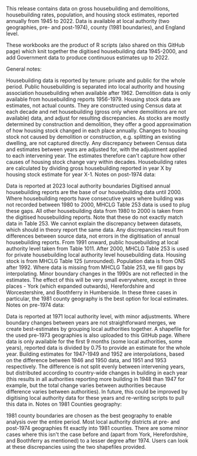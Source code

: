 This release contains data on gross housebuilding and demolitions, housebuilding rates, population, and housing stock estimates, reported annually from 1945 to 2022. Data is available at local authority (two geographies, pre- and post-1974), county (1981 boundaries), and England level.

These workbooks are the product of R scripts (also shared on this GitHub page) which knit together the digitised housebuilding data 1945-2000, and add Government data to produce continuous estimates up to 2022.

General notes:

Housebuilding data is reported by tenure: private and public for the whole period. Public housebuilding is separated into local authority and housing association housebuilding when available after 1962.
Demolition data is only available from housebuilding reports 1956-1979.
Housing stock data are estimates, not actual counts. They are constructed using Census data at each decade and net housebuilding (gross only where demolitions are not available) data, and adjust for resulting discrepancies. As stocks are mostly determined by construction and demolition, they offer a good approximation of how housing stock changed in each place annually. Changes to housing stock not caused by demolition or construction, e.g. splitting an existing dwelling, are not captured directly. Any discrepancy between Census data and estimates between years are adjusted for, with the adjustment applied to each intervening year. The estimates therefore can't capture how other causes of housing stock change vary within decades.
Housebuilding rates are calculated by dividing gross housebuilding reported in year X by housing stock estimate for year X-1.
Notes on post-1974 data:

Data is reported at 2023 local authority boundaries
Digitised annual housebuilding reports are the base of our housebuilding data until 2000.
Where housebuilding reports have consecutive years where building was not recorded between 1980 to 2000, MHCLG Table 253 data is used to plug these gaps. All other housebuilding data from 1980 to 2000 is taken from the digitised housebuilding reports. Note that these do not exactly match data in Table 253. We cannot explain the discrepancy between datasets, which should in theory report the same data. Any discrepancies result from differences between source data, not errors in the digitisation of annual housebuilding reports.
From 1991 onward, public housebuilding at local authority level taken from Table 1011. After 2000, MHCLG Table 253 is used for private housebuilding local authority level housebuilding data. Housing stock is from MHCLG Table 125 (unrounded). Population data is from ONS after 1992.
Where data is missing from MHCLG Table 253, we fill gaps by interpolating.
Minor boundary changes in the 1990s are not reflected in the estimates. The effect of this will be very small everywhere, except in three places - York (which expanded outwards), Herefordshire and Worcestershire, and Boothferry in Humberside. In these three cases in particular, the 1981 county geography is the best option for local estimates.
Notes on pre-1974 data:

Data is reported at 1971 local authority level, with minor adjustments. Where boundary changes between years are not straightforward merges, we create best-estimates by grouping local authorities together. A shapefile for the used pre-1973 geographies is also uploaded to this GitHub page.
Where data is only available for the first 9 months (some local authorities, some years), reported data is divided by 0.75 to provide an estimate for the whole year.
Building estimates for 1947-1949 and 1952 are interpolations, based on the difference between 1946 and 1950 data, and 1951 and 1953 respectively. The difference is not split evenly between intervening years, but distributed according to country-wide changes in building in each year (this results in all authorities reporting more building in 1948 than 1947 for example, but the total change varies between authorities because difference varies between authorities). In future, this could be improved by digitising local authority data for these years and re-writing scripts to pull this data in.
Notes on 1981 Counties geography:

1981 county boundaries are chosen as the best geography to enable analysis over the entire period. Most local authority districts at pre- and post-1974 geographies fit exactly into 1981 counties. There are some minor cases where this isn't the case before and (apart from York, Herefordshire, and Boothferry as mentioned) to a lesser degree after 1974. Users can look at these discrepancies using the two shapefiles provided.
